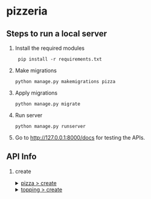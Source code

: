 # pizzeria

## Steps to run a local server

1. Install the required modules
   ```shell
    pip install -r requirements.txt
    ```
2. Make migrations
    ```shell
    python manage.py makemigrations pizza
    ```
3. Apply migrations
    ```shell
    python manage.py migrate
    ```
4. Run server
    ```shell
    python manage.py runserver
    ```
5. Go to http://127.0.0.1:8000/docs for testing the APIs.


## API Info

1. create
   <details><summary><ins>pizza > create</ins></summary>
   
      POST `/api/create/pizza/`
      
      | Parameter  | Description |
      | ------------- | ------------- |
      | `pizza_type` **(required)** | Type of pizza (*i.e.* regular or square)  |
      | `pizza_size` **(required)** | Size of pizza (*e.g.* small, medium, large, etc.)  |
      | `topping` **(required)**    | Topping on the pizza (*e.g.* tomato, onion, cheese, corn, etc.)|
   </details>
   
   <details><summary><ins>topping > create</ins></summary>
   
      POST `/api/create/topping/`
      
      | Parameter  | Description |
      | ------------- | ------------- |
      | `topping` **(required)**    | Topping on the pizza (*e.g.* tomato, onion, cheese, corn, etc.)|
      
      **Example**
      ```shell
      curl -v -H "Content-Type: application/json" -X POST -d '{"topping":"Mushroom"}' http://127.0.0.1:8000/api/create/topping/
      ```
   </details>